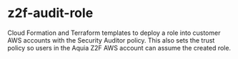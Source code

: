 # z2f-audit-role
Cloud Formation and Terraform templates to deploy a role into customer AWS accounts with the Security Auditor policy. This also sets the trust policy so users in the Aquia Z2F AWS account can assume the created role.
